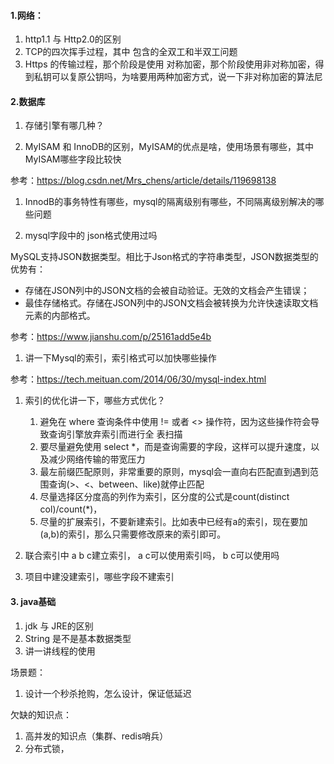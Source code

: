 #### 1.网络：

1. http1.1 与 Http2.0的区别
2. TCP的四次挥手过程，其中 包含的全双工和半双工问题
3. Https 的传输过程，那个阶段是使用 对称加密，那个阶段使用非对称加密，得到私钥可以复原公钥吗，为啥要用两种加密方式，说一下非对称加密的算法尼

#### 2.数据库

1. 存储引擎有哪几种？



1. MyISAM 和 InnoDB的区别，MyISAM的优点是啥，使用场景有哪些，其中MyISAM哪些字段比较快

参考：https://blog.csdn.net/Mrs_chens/article/details/119698138



1. InnodB的事务特性有哪些，mysql的隔离级别有哪些，不同隔离级别解决的哪些问题



1. mysql字段中的 json格式使用过吗

MySQL支持JSON数据类型。相比于Json格式的字符串类型，JSON数据类型的优势有：

- 存储在JSON列中的JSON文档的会被自动验证。无效的文档会产生错误；
- 最佳存储格式。存储在JSON列中的JSON文档会被转换为允许快速读取文档元素的内部格式。

参考：https://www.jianshu.com/p/25161add5e4b



1. 讲一下Mysql的索引，索引格式可以加快哪些操作

参考：https://tech.meituan.com/2014/06/30/mysql-index.html



1. 索引的优化讲一下，哪些方式优化？

   1. 避免在 where 查询条件中使用 != 或者 <> 操作符，因为这些操作符会导致查询引擎放弃索引而进行全
      表扫描
   2. 要尽量避免使用 select *，而是查询需要的字段，这样可以提升速度，以及减少网络传输的带宽压力
   3. 最左前缀匹配原则，非常重要的原则，mysql会一直向右匹配直到遇到范围查询(>、<、between、like)就停止匹配
   4. 尽量选择区分度高的列作为索引，区分度的公式是count(distinct col)/count(*)，
   5. 尽量的扩展索引，不要新建索引。比如表中已经有a的索引，现在要加(a,b)的索引，那么只需要修改原来的索引即可。



1. 联合索引中 a b c建立索引， a c可以使用索引吗， b c可以使用吗
2. 项目中建没建索引，哪些字段不建索引

#### 3. java基础

1. jdk 与 JRE的区别
2. String 是不是基本数据类型
3. 讲一讲线程的使用

场景题：

1. 设计一个秒杀抢购，怎么设计，保证低延迟



欠缺的知识点：

1. 高并发的知识点（集群、redis哨兵）
2. 分布式锁，







